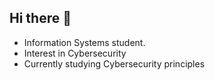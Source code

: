 ## Hi there 👋

- Information Systems student.
- Interest in Cybersecurity
- Currently studying Cybersecurity principles
